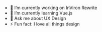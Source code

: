
- 🔭  I’m currently working on InViron Rewrite
- 🌱  I’m currently learning Vue.js
- 💬  Ask me about UX Design
- ⚡  Fun fact: I love all things design
